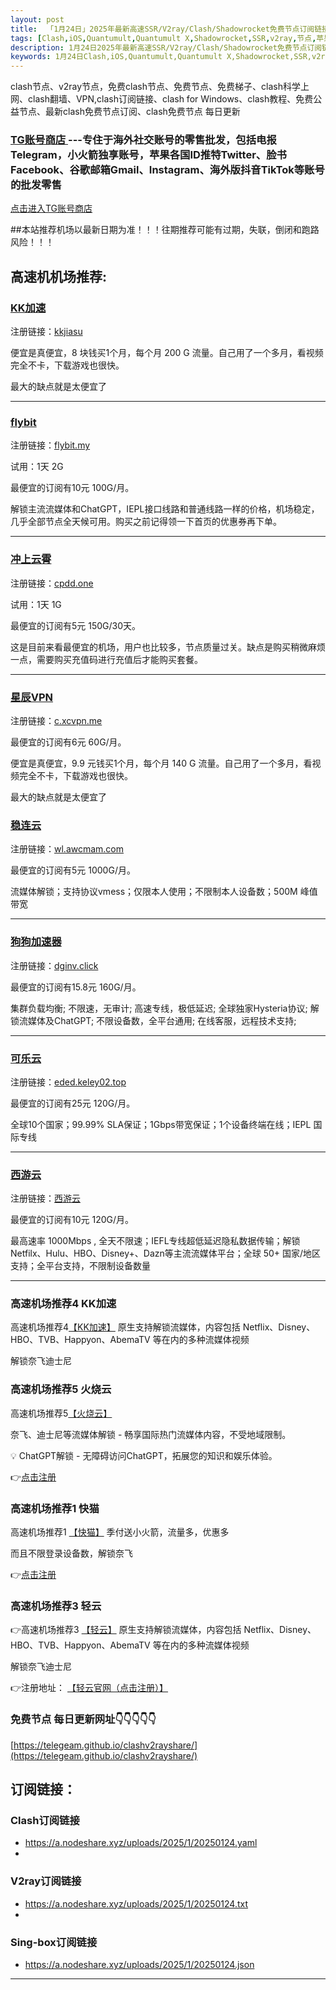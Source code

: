 ```yaml
---
layout: post
title:  「1月24日」2025年最新高速SSR/V2ray/Clash/Shadowrocket免费节点订阅链接
tags: [Clash,iOS,Quantumult,Quantumult X,Shadowrocket,SSR,v2ray,节点,苹果,订阅链]
description: 1月24日2025年最新高速SSR/V2ray/Clash/Shadowrocket免费节点订阅链接
keywords: 1月24日Clash,iOS,Quantumult,Quantumult X,Shadowrocket,SSR,v2ray,节点,苹果,订阅链接
---
```

clash节点、v2ray节点，免费clash节点、免费节点、免费梯子、clash科学上网、clash翻墙、VPN,clash订阅链接、clash for Windows、clash教程、免费公益节点、最新clash免费节点订阅、clash免费节点
每日更新


### [TG账号商店 ](https://shop.nodeshare.xyz/) ---专住于海外社交账号的零售批发，包括电报Telegram，小火箭独享账号，苹果各国ID推特Twitter、脸书Facebook、谷歌邮箱Gmail、Instagram、海外版抖音TikTok等账号的批发零售

[点击进入TG账号商店 ](https://shop.nodeshare.xyz/)


##本站推荐机场以最新日期为准！！！往期推荐可能有过期，失联，倒闭和跑路风险！！！

## 高速机机场推荐:

### [KK加速](https://tg-nav.github.io/nodeshare/)

注册链接：[kkjiasu](https://tg-nav.github.io/nodeshare/)


便宜是真便宜，8 块钱买1个月，每个月 200 G 流量。自己用了一个多月，看视频完全不卡，下载游戏也很快。

最大的缺点就是太便宜了

* * *

### [flybit](https://flybit.my/#/register?code=iV0dLWfT)

注册链接：[flybit.my](https://flybit.my/#/register?code=iV0dLWfT)


试用：1天 2G

最便宜的订阅有10元 100G/月。

解锁主流流媒体和ChatGPT，IEPL接口线路和普通线路一样的价格，机场稳定，几乎全部节点全天候可用。购买之前记得领一下首页的优惠券再下单。

* * *


### [冲上云霄](#冲上云霄)

注册链接：[cpdd.one](https://cpdd.one/?r=32083)

试用：1天 1G

最便宜的订阅有5元 150G/30天。

这是目前来看最便宜的机场，用户也比较多，节点质量过关。缺点是购买稍微麻烦一点，需要购买充值码进行充值后才能购买套餐。

* * *

### [星辰VPN](https://88cloud.dpdns.org/#/register?code=LSpR3sOK)

注册链接：[c.xcvpn.me](https://88cloud.dpdns.org/#/register?code=LSpR3sOK)


最便宜的订阅有6元 60G/月。

便宜是真便宜，9.9 元钱买1个月，每个月 140 G 流量。自己用了一个多月，看视频完全不卡，下载游戏也很快。

最大的缺点就是太便宜了

### [稳连云](https://xn--9kqq77hqun.com/#/register?code=tsTYVbC0)

注册链接：[wl.awcmam.com](https://xn--9kqq77hqun.com/#/register?code=tsTYVbC0)


最便宜的订阅有5元 1000G/月。

流媒体解锁；支持协议vmess；仅限本人使用；不限制本人设备数；500M 峰值带宽

* * *


### [狗狗加速器](https://www.dginv.click/#/register?code=yi5aid0d)

注册链接：[dginv.click](https://www.dginv.click/#/register?code=yi5aid0d)



最便宜的订阅有15.8元 160G/月。

集群负载均衡; 不限速，无审计; 高速专线，极低延迟; 全球独家Hysteria协议; 解锁流媒体及ChatGPT; 不限设备数，全平台通用; 在线客服，远程技术支持;

* * *


### [可乐云](https://eded.keley02.top/#/login?code=TRbo3nMf)

注册链接：[eded.keley02.top](https://eded.keley02.top/#/login?code=TRbo3nMf)



最便宜的订阅有25元 120G/月。

全球10个国家；99.99% SLA保证；1Gbps带宽保证；1个设备终端在线；IEPL 国际专线

* * *

### [西游云](https://88cloud.dpdns.org/#/register?code=LSpR3sOK)

注册链接：[西游云](https://88cloud.dpdns.org/#/register?code=LSpR3sOK)



最便宜的订阅有10元 120G/月。

最高速率 1000Mbps , 全天不限速；IEFL专线超低延迟隐私数据传输；解锁Netfilx、Hulu、HBO、Disney+、Dazn等主流流媒体平台；全球 50+ 国家/地区支持；全平台支持，不限制设备数量

* * *
### 高速机场推荐4 KK加速

高速机场推荐4[【KK加速】](https://tg-nav.github.io/nodeshare/)
原生支持解锁流媒体，内容包括 Netflix、Disney、HBO、TVB、Happyon、AbemaTV 等在内的多种流媒体视频

解锁奈飞迪士尼

### 高速机场推荐5 火烧云

高速机场推荐5[【火烧云】](https://huoshaoyun.pro/#/register?code=iYoHYy6g)

奈飞、迪士尼等流媒体解锁 - 畅享国际热门流媒体内容，不受地域限制。

💡
ChatGPT解锁 - 无障碍访问ChatGPT，拓展您的知识和娱乐体验。

👉[点击注册](https://huoshaoyun.pro/#/register?code=iYoHYy6g)


<!---### 高速机场推荐2 FCCloud

👉高速机场推荐2  [【FCCloud】](https://tg-nav.github.io/nodeshare/)
原生支持解锁流媒体，内容包括 Netflix、Disney、HBO、TVB、Happyon、AbemaTV 等在内的多种流媒体视频

解锁奈飞迪士尼

👉注册地址： [【FCCloud官网（点击注册）】](https://tg-nav.github.io/nodeshare/)---->

### 高速机场推荐1 快猫
高速机场推荐1 [【快猫】](https://kuaimao.io/#/register?code=9xg6G0AV)
季付送小火箭，流量多，优惠多

而且不限登录设备数，解锁奈飞

👉[点击注册](https://kuaimao.io/#/register?code=9xg6G0AV)


### 高速机场推荐3 轻云

👉高速机场推荐3  [【轻云】](https://a1.qingyun.site/#/register?code=tIk5c8YQ)
原生支持解锁流媒体，内容包括 Netflix、Disney、HBO、TVB、Happyon、AbemaTV 等在内的多种流媒体视频

解锁奈飞迪士尼

👉注册地址： [【轻云官网（点击注册）】](https://a1.qingyun.site/#/register?code=tIk5c8YQ)



### 免费节点 每日更新网址👇👇👇👇👇

[https://telegeam.github.io/clashv2rayshare/](https://telegeam.github.io/clashv2rayshare/)

## 订阅链接：

### Clash订阅链接

- https://a.nodeshare.xyz/uploads/2025/1/20250124.yaml
-

### V2ray订阅链接

- https://a.nodeshare.xyz/uploads/2025/1/20250124.txt
- 
### Sing-box订阅链接

- https://a.nodeshare.xyz/uploads/2025/1/20250124.json

___________________________________________
